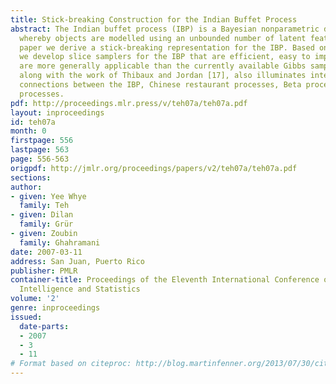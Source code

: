 ```yaml
---
title: Stick-breaking Construction for the Indian Buffet Process
abstract: The Indian buffet process (IBP) is a Bayesian nonparametric distribution
  whereby objects are modelled using an unbounded number of latent features. In this
  paper we derive a stick-breaking representation for the IBP. Based on this new representation,
  we develop slice samplers for the IBP that are efficient, easy to implement and
  are more generally applicable than the currently available Gibbs sampler. This representation,
  along with the work of Thibaux and Jordan [17], also illuminates interesting theoretical
  connections between the IBP, Chinese restaurant processes, Beta processes and Dirichlet
  processes.
pdf: http://proceedings.mlr.press/v/teh07a/teh07a.pdf
layout: inproceedings
id: teh07a
month: 0
firstpage: 556
lastpage: 563
page: 556-563
origpdf: http://jmlr.org/proceedings/papers/v2/teh07a/teh07a.pdf
sections: 
author:
- given: Yee Whye
  family: Teh
- given: Dilan
  family: Grür
- given: Zoubin
  family: Ghahramani
date: 2007-03-11
address: San Juan, Puerto Rico
publisher: PMLR
container-title: Proceedings of the Eleventh International Conference on Artificial
  Intelligence and Statistics
volume: '2'
genre: inproceedings
issued:
  date-parts:
  - 2007
  - 3
  - 11
# Format based on citeproc: http://blog.martinfenner.org/2013/07/30/citeproc-yaml-for-bibliographies/
---
```

